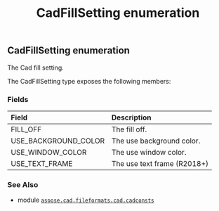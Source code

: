 ﻿---
title: CadFillSetting enumeration
second_title: Aspose.CAD for Python via .NET API References
description: 
type: docs
weight: 150
url: /python-net/aspose.cad.fileformats.cad.cadconsts/cadfillsetting/
is_root: false
---

## CadFillSetting enumeration

The Cad fill setting.



The CadFillSetting type exposes the following members:

### Fields
| Field | Description |
| :- | :- |
| FILL_OFF | The fill off. |
| USE_BACKGROUND_COLOR | The use background color. |
| USE_WINDOW_COLOR | The use window color. |
| USE_TEXT_FRAME | The use text frame (R2018+) |



### See Also
* module [`aspose.cad.fileformats.cad.cadconsts`](..)
